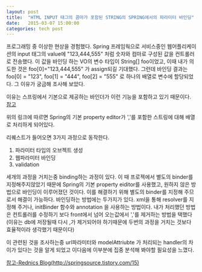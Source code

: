 ```yaml
---
layout: post
title:  "HTML INPUT 태그의 콤마가 포함된 STRING의 SPRING에서의 파라미터 바인딩"
date:   2015-03-07 15:00:00
categories: tech post
---
```




프로그래밍 중 이상한 현상을 경험했다. Spring 프레임웍으로 서비스중인 웹어플리케이션의  input 태그의 value에 "123,444,555" 처럼 숫자와 컴마로 구성된 값을 컨트롤러로 전송했다. 이 값을 바인딩 하는 VO의 변수 타입이 String[] foo이었고, 이때 내가 의도한 것은 foo[0]="123,444,555" 가 assign되길 기대했다. 그런데 바인딩 결과는 foo[0] = "123", foo[1] = "444", foo[2] = "555" 로 하나의 배열로 변수에 할당되었다. 그 이유가 궁금해 조사해 보았다.

이유는 스프링에서 기본으로 제공하는 바인더가 이런 기능을 포함하고 있기 때문이다. [참고](http://springsource.tistory.com/15)

위의 링크에 따르면 Spring의 기본 property editor가 ','를 포함한 스트링에 대해 배열로 처리하게 되어있다. 

리퀘스트가 들어오면 3가지 과정으로 동작한다.
1. 파라미터 타입의 오브젝트 생성<br/>
2. 웹파라미터 바인딩<br/>
3. validation<br/>

세개의 과정을 거치는중 binding하는 과정이 있다. 이 때 프로젝에서 별도의 binder를 지정해주지않았기 때문에 Spring의 기본 property eiditor를 사용했고, 원하지 않은 방법으로 바인딩이 이루어졌던 것이다.
이를 해결하기 위해 별도의 binder를 지정해 주므로서 해결이 가능하다. 
바인딩하는 방법에는 두가지가 있다.  xml을 통해 resolver를 지정해 주거나,  initBinder 함수와 annotation 을 사용하는 방법이다.
내가 처리했던 방법은 컨트롤러를 수정하기 보다 front에서 넘어 오는값에서 ','를 제거하는 방법을 택했다(이유는 db에 저장될때 다시 ,가 제거되어야 하기때문에 두번의 과정을 거치는 것보다 효율적이라 생각했기 때문이다)

이 관련된 것을 조사하는중 url파라미터와 modelAttriubte 가 처리되는 handler의 차이가 있다는 것을 알게 되었고 이다음에 이부분에 집중 분석해 봐야할 필요성을 느꼈다.


[참고-Rednics Blog(http://springsource.tistory.com/15)](http://springsource.tistory.com/15)
